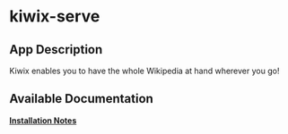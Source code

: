 # kiwix-serve

## App Description

Kiwix enables you to have the whole Wikipedia at hand wherever you go!

## Available Documentation

[**Installation Notes**](charts/stable/kiwix-serve/installation_notes)

